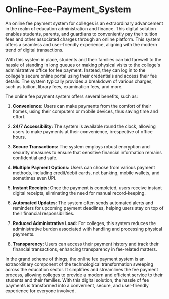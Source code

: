 # Online-Fee-Payment_System
An online fee payment system for colleges is an extraordinary advancement in the realm of education administration and finance. This digital solution enables students, parents, and guardians to conveniently pay their tuition fees and other associated charges through an online platform. This system offers a seamless and user-friendly experience, aligning with the modern trend of digital transactions.

With this system in place, students and their families can bid farewell to the hassle of standing in long queues or making physical visits to the college's administrative office for fee payment. Instead, they can log in to the college's secure online portal using their credentials and access their fee details. The system typically provides a breakdown of various charges, such as tuition, library fees, examination fees, and more.

The online fee payment system offers several benefits, such as:

1. **Convenience:** Users can make payments from the comfort of their homes, using their computers or mobile devices, thus saving time and effort.

2. **24/7 Accessibility:** The system is available round the clock, allowing users to make payments at their convenience, irrespective of office hours.

3. **Secure Transactions:** The system employs robust encryption and security measures to ensure that sensitive financial information remains confidential and safe.

4. **Multiple Payment Options:** Users can choose from various payment methods, including credit/debit cards, net banking, mobile wallets, and sometimes even UPI.

5. **Instant Receipts:** Once the payment is completed, users receive instant digital receipts, eliminating the need for manual record-keeping.

6. **Automated Updates:** The system often sends automated alerts and reminders for upcoming payment deadlines, helping users stay on top of their financial responsibilities.

7. **Reduced Administrative Load:** For colleges, this system reduces the administrative burden associated with handling and processing physical payments.

8. **Transparency:** Users can access their payment history and track their financial transactions, enhancing transparency in fee-related matters.

In the grand scheme of things, the online fee payment system is an extraordinary component of the technological transformation sweeping across the education sector. It simplifies and streamlines the fee payment process, allowing colleges to provide a modern and efficient service to their students and their families. With this digital solution, the hassle of fee payments is transformed into a convenient, secure, and user-friendly experience for everyone involved.
